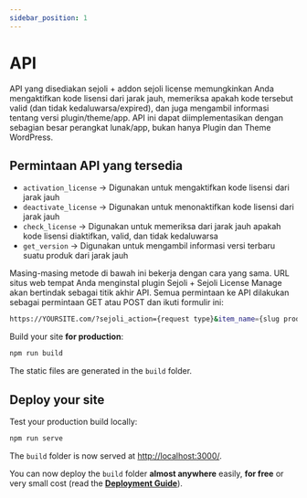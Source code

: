 ```yaml
---
sidebar_position: 1
---
```


# API

API yang disediakan sejoli + addon sejoli license memungkinkan Anda mengaktifkan kode lisensi dari jarak jauh, memeriksa apakah kode tersebut valid (dan tidak kedaluwarsa/expired), dan juga mengambil informasi tentang versi plugin/theme/app. API ini dapat diimplementasikan dengan sebagian besar perangkat lunak/app, bukan hanya Plugin dan Theme WordPress.


## Permintaan API yang tersedia

- `activation_license` → Digunakan untuk mengaktifkan kode lisensi dari jarak jauh
- `deactivate_license` → Digunakan untuk menonaktifkan kode lisensi dari jarak jauh
- `check_license` → Digunakan untuk memeriksa dari jarak jauh apakah kode lisensi diaktifkan, valid, dan tidak kedaluwarsa
- `get_version` → Digunakan untuk mengambil informasi versi terbaru suatu produk dari jarak jauh

Masing-masing metode di bawah ini bekerja dengan cara yang sama. URL situs web tempat Anda menginstal plugin Sejoli + Sejoli License Manage akan bertindak sebagai titik akhir API. Semua permintaan ke API dilakukan sebagai permintaan GET atau POST dan ikuti formulir ini:

```bash
https://YOURSITE.com/?sejoli_action={request type}&item_name={slug product}&license=0000072651-CCS5T-TNZ1L-JEXN3-1O0CSD&url={url of the site being licensed}
```

Build your site **for production**:

```bash
npm run build
```

The static files are generated in the `build` folder.

## Deploy your site

Test your production build locally:

```bash
npm run serve
```

The `build` folder is now served at [http://localhost:3000/](http://localhost:3000/).

You can now deploy the `build` folder **almost anywhere** easily, **for free** or very small cost (read the **[Deployment Guide](https://docusaurus.io/docs/deployment)**).
